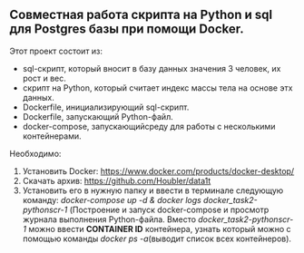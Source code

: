 ## Совместная работа скрипта на **Python** и **sql** для **Postgres** базы при помощи **Docker**.

Этот проект состоит из:
 - sql-скрипт, который вносит в базу данных значения 3 человек, их рост и вес.
 - скрипт на Python, который считает индекс массы тела на основе этх данных.
 - Dockerfile, инициализирующий sql-скрипт.
 - Dockerfile, запускающий Python-файл.
 - docker-compose, запускающийсреду для работы с несколькими контейнерами.
 
 Необходимо:
 1) Установить Docker:
 https://www.docker.com/products/docker-desktop/
 2) Скачать архив:
 https://github.com/Houbler/data1t
 3) Установить его в нужную папку и ввести в терминале следующую команду:
 *docker-compose up -d & docker logs docker_task2-pythonscr-1*
 (Построение и запуск docker-compose и просмотр журнала выполнения Python-файлa.
 Вместо *docker_task2-pythonscr-1* можно ввести **CONTAINER ID** контейнера, узнать который можно с помощью команды *docker ps -a*(выводит список всех контейнеров).
